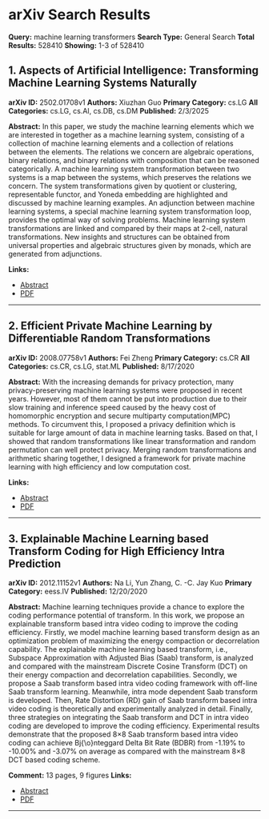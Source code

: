 # arXiv Search Results

**Query:** machine learning transformers
**Search Type:** General Search
**Total Results:** 528410
**Showing:** 1-3 of 528410

## 1. Aspects of Artificial Intelligence: Transforming Machine Learning Systems Naturally

**arXiv ID:** 2502.01708v1
**Authors:** Xiuzhan Guo
**Primary Category:** cs.LG
**All Categories:** cs.LG, cs.AI, cs.DB, cs.DM
**Published:** 2/3/2025

**Abstract:**
In this paper, we study the machine learning elements which we are interested in together as a machine learning system, consisting of a collection of machine learning elements and a collection of relations between the elements. The relations we concern are algebraic operations, binary relations, and binary relations with composition that can be reasoned categorically. A machine learning system transformation between two systems is a map between the systems, which preserves the relations we concern. The system transformations given by quotient or clustering, representable functor, and Yoneda embedding are highlighted and discussed by machine learning examples. An adjunction between machine learning systems, a special machine learning system transformation loop, provides the optimal way of solving problems. Machine learning system transformations are linked and compared by their maps at 2-cell, natural transformations. New insights and structures can be obtained from universal properties and algebraic structures given by monads, which are generated from adjunctions.

**Links:**
- [Abstract](http://arxiv.org/abs/2502.01708v1)
- [PDF](http://arxiv.org/pdf/2502.01708v1)

---

## 2. Efficient Private Machine Learning by Differentiable Random Transformations

**arXiv ID:** 2008.07758v1
**Authors:** Fei Zheng
**Primary Category:** cs.CR
**All Categories:** cs.CR, cs.LG, stat.ML
**Published:** 8/17/2020

**Abstract:**
With the increasing demands for privacy protection, many privacy-preserving machine learning systems were proposed in recent years. However, most of them cannot be put into production due to their slow training and inference speed caused by the heavy cost of homomorphic encryption and secure multiparty computation(MPC) methods. To circumvent this, I proposed a privacy definition which is suitable for large amount of data in machine learning tasks. Based on that, I showed that random transformations like linear transformation and random permutation can well protect privacy. Merging random transformations and arithmetic sharing together, I designed a framework for private machine learning with high efficiency and low computation cost.

**Links:**
- [Abstract](http://arxiv.org/abs/2008.07758v1)
- [PDF](http://arxiv.org/pdf/2008.07758v1)

---

## 3. Explainable Machine Learning based Transform Coding for High Efficiency Intra Prediction

**arXiv ID:** 2012.11152v1
**Authors:** Na Li, Yun Zhang, C. -C. Jay Kuo
**Primary Category:** eess.IV
**Published:** 12/20/2020

**Abstract:**
Machine learning techniques provide a chance to explore the coding performance potential of transform. In this work, we propose an explainable transform based intra video coding to improve the coding efficiency. Firstly, we model machine learning based transform design as an optimization problem of maximizing the energy compaction or decorrelation capability. The explainable machine learning based transform, i.e., Subspace Approximation with Adjusted Bias (Saab) transform, is analyzed and compared with the mainstream Discrete Cosine Transform (DCT) on their energy compaction and decorrelation capabilities. Secondly, we propose a Saab transform based intra video coding framework with off-line Saab transform learning. Meanwhile, intra mode dependent Saab transform is developed. Then, Rate Distortion (RD) gain of Saab transform based intra video coding is theoretically and experimentally analyzed in detail. Finally, three strategies on integrating the Saab transform and DCT in intra video coding are developed to improve the coding efficiency. Experimental results demonstrate that the proposed 8$\times$8 Saab transform based intra video coding can achieve Bj{\o}nteggard Delta Bit Rate (BDBR) from -1.19% to -10.00% and -3.07% on average as compared with the mainstream 8$\times$8 DCT based coding scheme.

**Comment:** 13 pages, 9 figures
**Links:**
- [Abstract](http://arxiv.org/abs/2012.11152v1)
- [PDF](http://arxiv.org/pdf/2012.11152v1)

---

